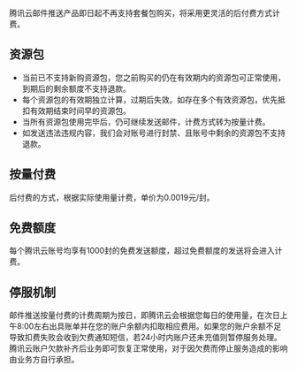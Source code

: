 腾讯云邮件推送产品即日起不再支持套餐包购买，将采用更灵活的后付费方式计费。

## 资源包

- 当前已不支持新购资源包，您之前购买的仍在有效期内的资源包可正常使用，到期后的剩余额度不支持退款。
- 每个资源包的有效期独立计算，过期后失效。如存在多个有效资源包，优先抵扣有效期结束时间早的资源包。
- 当所有资源包使用完毕后，仍可继续发送邮件，计费方式转为按量计费。
- 如发送违法违规内容，我们会对账号进行封禁、且账号中剩余的资源包不支持退款。


## 按量付费
后付费的方式，根据实际使用量计费，单价为0.0019元/封。
## 免费额度
每个腾讯云账号均享有1000封的免费发送额度，超过免费额度的发送将会进入计费。
## 停服机制
邮件推送按量付费的计费周期为按日，即腾讯云会根据您每日的使用量，在次日上午8:00左右出具账单并在您的账户余额内扣取相应费用。如果您的账户余额不足导致扣费失败会收到欠费通知短信，若24小时内账户还未充值则暂停服务处理。
腾讯云账户欠款补齐后业务即可恢复正常使用，对于因欠费而停止服务造成的影响由业务方自行承担。

